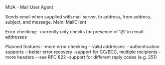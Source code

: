 MUA - Mail User Agent


Sends email when supplied with mail server, to address, from address, subject, and message.
Main: MailClient

Error checking:
-currently only checks for presence of '@' in email addresses

Planned features:
-more error checking
--valid addresses
--authentication supports
--better error recovery
-support for CC/BCC, multiple recipients
-more headers
--see RFC 822
-support for different reply codes (e.g. 251)




